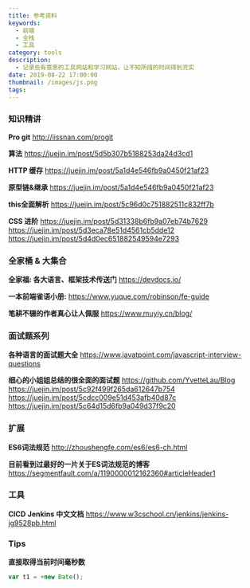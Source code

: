```yaml
---
title: 参考资料
keywords:
  - 前端
  - 全栈
  - 工具
category: tools
description:
  - 记录些有意思的工具网站和学习网站，让不知所措的时间得到充实
date: 2019-08-22 17:00:00
thumbnail: /images/js.png
tags:
---
```



### 知识精讲
**Pro git**
http://iissnan.com/progit

**算法**
https://juejin.im/post/5d5b307b5188253da24d3cd1

**HTTP 缓存**
https://juejin.im/post/5a1d4e546fb9a0450f21af23

**原型链&继承**
https://juejin.im/post/5a1d4e546fb9a0450f21af23

**this全面解析**
https://juejin.im/post/5c96d0c751882511c832ff7b

**CSS 进阶**
https://juejin.im/post/5d31338b6fb9a07eb74b7629
https://juejin.im/post/5d3eca78e51d4561cb5dde12
https://juejin.im/post/5d4d0ec651882549594e7293


### 全家桶 & 大集合
**全家福: 各大语言、框架技术传送门**
https://devdocs.io/

**一本前端雀语小册:** 
https://www.yuque.com/robinson/fe-guide

**笔耕不辍的作者真心让人佩服**
https://www.muyiy.cn/blog/


### 面试题系列
**各种语言的面试题大全**
https://www.javatpoint.com/javascript-interview-questions

**细心的小姐姐总结的很全面的面试题**
https://github.com/YvetteLau/Blog
https://juejin.im/post/5c92f499f265da612647b754
https://juejin.im/post/5cdcc009e51d453afb40d87c
https://juejin.im/post/5c64d15d6fb9a049d37f9c20


### 扩展
**ES6词法规范**
http://zhoushengfe.com/es6/es6-ch.html

**目前看到过最好的一片关于ES词法规范的博客**
https://segmentfault.com/a/1190000012162360#articleHeader1


### 工具
**CICD**
**Jenkins 中文文档**
https://www.w3cschool.cn/jenkins/jenkins-jg9528pb.html


### Tips
**直接取得当前时间毫秒数**
```js
var t1 = +new Date();
```
